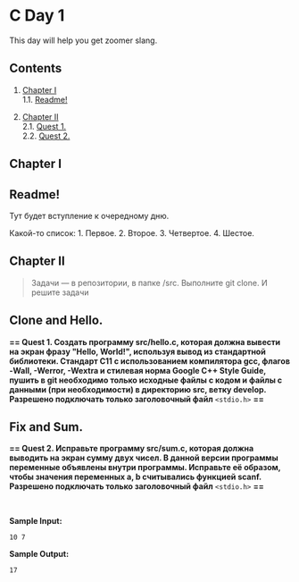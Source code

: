 C Day 1
=

This day will help you get zoomer slang.

Contents
--------

1.  [Chapter I](#chapter-i)  
    1.1. [Readme!](#readme)  
    

2.  [Chapter II](#chapter-ii)  
    2.1. [Quest 1.](#quest-and-clone)  
    2.2. [Quest 2.](#fix-and-sum)

Chapter I
---------

Readme!
-------

Тут будет вступление к очередному дню.

Какой-то список: 1. Первое. 2. Второе. 3. Четвертое. 4. Шестое.

Chapter II
----------

>   Задачи — в репозитории, в папке /src. Выполните git clone. И решите задачи

Clone and Hello.
----------------

**== Quest 1. Создать программу src/hello.c, которая должна вывести на экран
фразу "Hello, World!", используя вывод из стандартной библиотеки. Cтандарт C11 с
использованием компилятора gcc, флагов -Wall, -Werror, -Wextra и стилевая норма
Google C++ Style Guide, пушить в git необходимо только исходные файлы с кодом и
файлы с данными (при необходимости) в директорию src, ветку develop. Разрешено
подключать только заголовочный файл** `<stdio.h>` **==**

Fix and Sum.
------------

**== Quest 2. Исправьте программу src/sum.c, которая должна выводить на экран
сумму двух чисел. В данной версии программы переменные объявлены внутри
программы. Исправьте её образом, чтобы значения переменных a, b считывались
функцией scanf. Разрешено подключать только заголовочный файл** `<stdio.h>`
**==**

 

**Sample Input:**

~~~~~~~~~~~~~~~~~~~~~~~~~~~~~~~~~~~~~~~~~~~~~~~~~~~~~~~~~~~~~~~~~~~~~~~~~~~~~~~~
10 7 
~~~~~~~~~~~~~~~~~~~~~~~~~~~~~~~~~~~~~~~~~~~~~~~~~~~~~~~~~~~~~~~~~~~~~~~~~~~~~~~~

**Sample Output:**

~~~~~~~~~~~~~~~~~~~~~~~~~~~~~~~~~~~~~~~~~~~~~~~~~~~~~~~~~~~~~~~~~~~~~~~~~~~~~~~~
17
~~~~~~~~~~~~~~~~~~~~~~~~~~~~~~~~~~~~~~~~~~~~~~~~~~~~~~~~~~~~~~~~~~~~~~~~~~~~~~~~
